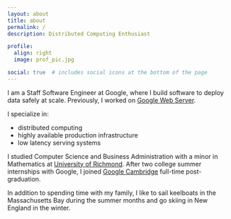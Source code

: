 ```yaml
---
layout: about
title: about
permalink: /
description: Distributed Computing Enthusiast

profile:
  align: right
  image: prof_pic.jpg

social: true  # includes social icons at the bottom of the page
---
```


I am a Staff Software Engineer at Google, where I build software to deploy data safely at scale.
Previously, I worked on [Google Web Server](https://en.wikipedia.org/wiki/Google_Web_Server).

I specialize in:

* distributed computing
* highly available production infrastructure
* low latency serving systems

I studied Computer Science and Business Administration with a minor in Mathematics at [University of Richmond](https://richmond.edu). After two college summer internships with Google,
I joined [Google Cambridge](https://careers.google.com/locations/cambridge/) full-time post-graduation.

In addition to spending time with my family, I like to sail keelboats in the Massachusetts Bay during the summer months and go skiing in New England in the winter.